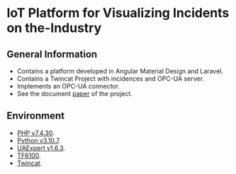 # IoT Platform for Visualizing Incidents on the-Industry

## General Information
- Contains a platform developed in Angular Material Design and Laravel.
- Contains a Twincat Project with incidences and OPC-UA server.
- Implements an OPC-UA connector.
- See the document [paper](https://www.linkedin.com/in/eduard-lecha-puig/overlay/1635519242285/single-media-viewer/?profileId=ACoAACKzGI8BTXGTYWXpr2vT9iuOv-JALsaRbrw)  of the project.

## Environment
- [PHP v7.4.30](https://www.php.net/releases/7_4_30.php).
- [Python v3.10.7](https://www.python.org/downloads/release/python-3107/).
- [UAExpert v1.6.3](https://www.unified-automation.com/downloads.html).
- [TF6100](https://www.beckhoff.com/en-en/products/automation/twincat/tfxxxx-twincat-3-functions/tf6xxx-connectivity/tf6100.html).
- [Twincat](https://www.beckhoff.com/en-us/support/download-finder/software-and-tools/).